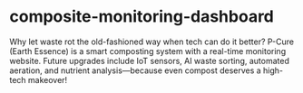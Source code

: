 # composite-monitoring-dashboard
Why let waste rot the old-fashioned way when tech can do it better? P-Cure (Earth Essence) is a smart composting system with a real-time monitoring website. Future upgrades include IoT sensors, AI waste sorting, automated aeration, and nutrient analysis—because even compost deserves a high-tech makeover! 
